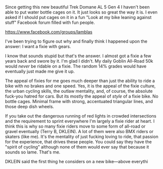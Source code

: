 Since getting this new beautiful Trek Domane AL 5 Gen 4 I haven't been able to put water bottle cages on it. It just looks so great the way it is. I even asked if I should put cages on it in a fun "Look at my bike leaning against stuff" Facebook forum filled with fun people.

https://www.facebook.com/groups/lamblas

I've been trying to figure out why and finally think I happened upon the answer: I want a fixie with gears.

I know that sounds stupid but that's the answer. I almost got a fixie a few years back and swore by it. I'm glad I didn't. My daily Goblin All-Road 50k would _never_ be ridable on a fixie. The random 14% grades would have eventually just made me give it up.

The appeal of fixies for me goes much deeper than just the ability to ride a bike with no brakes and one speed. Yes, it is the appeal of the fixie culture, the urban cycling skills, the outlaw mentality, and, of course, the absolute fuck-you hatred for cars. But its mostly the appeal of *style* of a fixie bike. No bottle cages. Minimal frame with strong, accentuated triangular lines, and those deep dish wheels.

If you take out the dangerous running of red lights in crowded intersections and the requirement to sprint everywhere I'm largely a fixie rider at heart. I think this is why so many fixie riders move to some form of all-road or gravel eventually (Terry B, DKLEIN). A lot of them were also BMX riders or skaters (like me). It's the mentality of just fucking loving to ride, that passion for the experience, that drives these people. You could say they have the "spirit of cycling" although none of them would ever say that because it sounds so lame. That's me.

DKLEIN said the first thing he considers on a new bike—above everythi